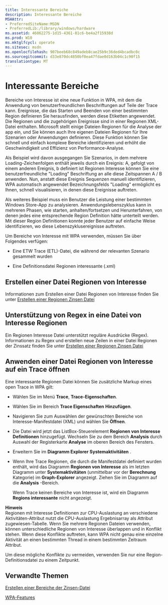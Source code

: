 ```yaml
---
title: Interessante Bereiche
description: Interessante Bereiche
MSHAttr:
- PreferredSiteName:MSDN
- PreferredLib:/library/windows/hardware
ms.assetid: 46062275-1d15-4361-81c6-be4a2f15938d
ms.prod: W10
ms.mktglfcycl: operate
ms.sitesec: msdn
ms.openlocfilehash: 907beeb68c849adeb8cae25b9c36ded4bcadbc0c
ms.sourcegitcommit: d33e870dc4850bf0ea47fdae0d163b04c1c90f15
translationtype: MT
---
```

# <a name="regions-of-interest"></a>Interessante Bereiche


Bereiche von Interesse ist eine neue Funktion in WPA, mit dem die Anwendung von benutzerfreundlichen Beschriftungen auf Teile der Trace kann. Ereignisse, die das Starten und Beenden von einer bestimmten Region definieren Sie herausfinden, werden diese Etiketten angewendet. Die Regionen und die zugehörigen Ereignisse sind in einer Regionen XML-Datei enthalten. Microsoft stellt einige Dateien Regionen für die Analyse der app ein, und Sie können auch Ihre eigenen Dateien Regionen für Ihre Szenarien oder Anwendungen definieren. Diese Funktion können Sie schnell und einfach komplexe Bereiche identifizieren und erhöht die Geschwindigkeit und Effizienz von Performance-Analyse.

Als Beispiel wird davon ausgegangen Sie Szenarios, in dem mehrere Loading-Zeichenfolgen enthält jeweils durch ein Ereignis: A, gefolgt von einem anderen Ereignis, b definiert ist Regionen Interesse können Sie eine benutzerfreundliche "Loading" Beschriftung an alle diese Zeitspannen A / B anwenden. Nun, anstatt diese Ereignis Sequenzen manuell identifizieren, WPA automatisch angewendet Bezeichnungsfelds "Loading" ermöglicht es Ihnen, schnell visualisieren, in denen diese Ereignisse auftreten.

Als weiteres Beispiel muss ein Benutzer die Leistung einer bestimmten Windows Store-App zu analysieren. Anwendungslebenszyklus kann in mehreren Phasen, wie starten, anhalten/fortsetzen und Herunterfahren, von denen jedes eine entsprechende Region Definition hätte unterteilt werden. Mit dieser Region Definitionen konnte jeder Benutzer auf einfache Weise identifizieren, wo diese Lebenszyklusereignisse auftreten.

Um Bereiche von Interesse mit WPA verwenden, müssen Sie über Folgendes verfügen:

-   Eine ETW Trace (ETL)-Datei, die während der relevanten Szenario gesammelt wurden

-   Eine Definitionsdatei Regionen interessante (.xml)

## <a name="creating-a-regions-of-interest-file"></a>Erstellen einer Datei Regionen von Interesse


Informationen zum Erstellen einer Datei Regionen von Interesse finden Sie unter [Erstellen einer Regionen Zinsen Datei](creating-a-regions-of-interest-file.md)

## <a name="supporting-regex-in-a-regions-of-interest-file"></a>Unterstützung von Regex in eine Datei von Interesse Regionen


Ein Regionen Interesse Datei unterstützt reguläre Ausdrücke (Regex). Informationen zu Regex und erstellen neue Zeilen in einer Datei Regionen der Zinssatz finden Sie unter [Erstellen einer Regionen Zinsen Datei](creating-a-regions-of-interest-file.md)

## <a name="applying-a-regions-of-interest-file-to-an-open-trace"></a>Anwenden einer Datei Regionen von Interesse auf ein Trace öffnen


Eine interessante Regionen Datei können Sie zusätzliche Markup eines open Trace in WPA gilt:

-   Wählen Sie im Menü **Trace**, **Trace-Eigenschaften**.

-   Wählen Sie im Bereich **Trace Eigenschaften** **Hinzufügen**.

-   Navigieren Sie zum Auswählen der gewünschten Bereiche von Interesse-Manifestdatei (XML) und wählen Sie **Öffnen**.

-   Die Datei wird jetzt das ListBox-Steuerelement **Regionen von Interesse Definitionen** hinzugefügt. Wechseln Sie zu dem Bereich **Analysis** durch Auswahl der Registerkarte **Analyse** im oberen Bereich des Fensters.

-   Erweitern Sie im **Diagramm Explorer** **Systemaktivitäten** .

-   Wenn Ihre Trace Regionen, die durch die Manifestdatei definiert wurden enthält, wird das Diagramm **Regionen von Interesse** als im letzten Diagramm unter **Systemaktivitäten** (unmittelbar vor der **Berechnung** Kategorie) im **Graph-Explorer** angezeigt. Ziehen Sie im Diagramm auf die **Analysis** -Bereich.

    Wenn Trace keinen Bereiche von Interesse ist, wird ein Diagramm **Regions interessante** nicht angezeigt.

**Hinweis**  
Regionen mit Interesse Definitionen zur CPU-Auslastung an verschiedene Aktivitäten-Attribut nutzt die CPU-Auslastung Ergebnisarray als Attribut zugewiesen-Tabelle. Wenn Sie mehrere Regionen Dateien verwenden, können unterschiedliche Regionen von Interesse überlappen und in Konflikt stehen. Wenn diese Konflikte auftreten, kann WPA nicht genau eine einzelne Aktivität an einen bestimmten Thread in einem bestimmten Zeitraum Attribut.

Um diese mögliche Konflikte zu vermeiden, verwenden Sie nur eine Region-Definitionsdatei zu einem Zeitpunkt.

 

## <a name="related-topics"></a>Verwandte Themen


[Erstellen einer Bereiche der Zinsen-Datei](creating-a-regions-of-interest-file.md)

[WPA-Features](wpa-features.md)

 

 







